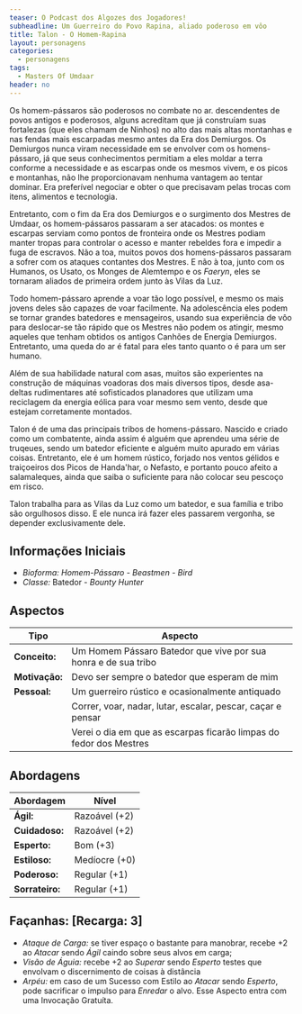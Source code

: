 ```yaml
---
teaser: O Podcast dos Algozes dos Jogadores!
subheadline: Um Guerreiro do Povo Rapina, aliado poderoso em vôo
title: Talon - O Homem-Rapina
layout: personagens
categories:
  - personagens
tags:
  - Masters Of Umdaar 
header: no
---
```


Os homem-pássaros são poderosos no combate no ar. descendentes de povos antigos e poderosos, alguns acreditam que já construíam suas fortalezas (que eles chamam de Ninhos) no alto das mais altas montanhas e nas fendas mais escarpadas mesmo antes da Era dos Demiurgos. Os Demiurgos nunca viram necessidade em se envolver com os homens-pássaro, já que seus conhecimentos permitiam a eles moldar a terra conforme a necessidade e as escarpas onde os mesmos vivem, e os picos e montanhas, não lhe proporcionavam nenhuma vantagem ao tentar dominar. Era preferível negociar e obter o que precisavam pelas trocas com itens, alimentos e tecnologia.

Entretanto, com o fim da Era dos Demiurgos e o surgimento dos Mestres de Umdaar, os homem-pássaros passaram a ser atacados: os montes e escarpas serviam como pontos de fronteira onde os Mestres podiam manter tropas para controlar o acesso e manter rebeldes fora e impedir a fuga de escravos. Não a toa, muitos povos dos homens-pássaros passaram a sofrer com os ataques contantes dos Mestres. E não à toa, junto com os Humanos, os Usato, os Monges de Alemtempo e os _Faeryn_, eles se tornaram aliados de primeira ordem junto às Vilas da Luz.

Todo homem-pássaro aprende a voar tão logo possível, e mesmo os mais jovens deles são capazes de voar facilmente. Na adolescência eles podem se tornar grandes batedores e mensageiros, usando sua experiência de vôo para deslocar-se tão rápido que os Mestres não podem os atingir, mesmo aqueles que tenham obtidos os antigos Canhões de Energia Demiurgos. Entretanto, uma queda do ar é fatal para eles tanto quanto o é para um ser humano.

Além de sua habilidade natural com asas, muitos são experientes na construção de máquinas voadoras dos mais diversos tipos, desde asa-deltas rudimentares até sofisticados planadores que utilizam uma reciclagem da energia eólica para voar mesmo sem vento, desde que estejam corretamente montados.

Talon é de uma das principais tribos de homens-pássaro. Nascido e criado como um combatente, ainda assim é alguém que aprendeu uma série de truqeues, sendo um batedor eficiente e alguém muito apurado em várias coisas. Entretanto, ele é um homem rústico, forjado nos ventos gélidos e traiçoeiros dos Picos de Handa'har, o Nefasto, e portanto pouco afeito a salamaleques, ainda que saiba o suficiente para não colocar seu pescoço em risco.

Talon trabalha para as Vilas da Luz como um batedor, e sua família e tribo são orgulhosos disso. E ele nunca irá fazer eles passarem vergonha, se depender exclusivamente dele.

## Informações Iniciais

+ _Bioforma:_ _Homem-Pássaro_  - _Beastmen - Bird_
+ _Classe:_ Batedor - _Bounty Hunter_

## Aspectos

| **Tipo**       | **Aspecto**                                                         |
|----------------|---------------------------------------------------------------------|
| __Conceito:__  | Um Homem Pássaro Batedor que vive por sua honra e de sua tribo      |
| __Motivação:__ | Devo ser sempre o batedor que esperam de mim                        |
| __Pessoal:__   | Um guerreiro rústico e ocasionalmente antiquado                     |
|                | Correr, voar, nadar, lutar, escalar, pescar, caçar e pensar         |
|                | Verei o dia em que as escarpas ficarão limpas do fedor dos Mestres  |

## Abordagens

| **Abordagem**   | **Nível**     |
|-----------------|---------------|
| __Ágil:__       | Razoável (+2) |
| __Cuidadoso:__  | Razoável (+2) |
| __Esperto:__    | Bom (+3)      |
| __Estiloso:__   | Medíocre (+0) |
| __Poderoso:__   | Regular (+1)  |
| __Sorrateiro:__ | Regular (+1)  |

## Façanhas: [Recarga: 3]

+ _Ataque de Carga:_ se tiver espaço o bastante para manobrar, recebe +2 ao _Atacar_ sendo _Ágil_ caindo sobre seus alvos em carga;
+ _Visão de Águia:_ recebe +2 ao _Superar_ sendo _Esperto_ testes que envolvam o discernimento de coisas à distância
+ _Arpéu:_ em caso de um Sucesso com Estilo ao _Atacar_ sendo _Esperto_, pode sacrificar o impulso para _Enredar_ o alvo. Esse Aspecto entra com uma Invocação Gratuíta.
